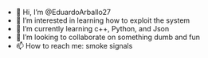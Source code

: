 - 👋 Hi, I’m @EduardoArballo27
- 👀 I’m interested in learning how to exploit the system
- 🌱 I’m currently learning c++, Python, and Json
- 💞️ I’m looking to collaborate on something dumb and fun
- 📫 How to reach me: smoke signals

<!---
EduardoArballo27/EduardoArballo27 is a ✨ special ✨ repository because its `README.md` (this file) appears on your GitHub profile.
You can click the Preview link to take a look at your changes.
--->
